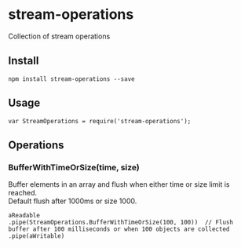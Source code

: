 stream-operations
=================

Collection of stream operations


Install
-------
```
npm install stream-operations --save
```

Usage
-----
```
var StreamOperations = require('stream-operations');
```

Operations
----------

### BufferWithTimeOrSize(time, size)

Buffer elements in an array and flush when either time or size limit is reached.   
Default flush after 1000ms or size 1000.

```
aReadable
.pipe(StreamOperations.BufferWithTimeOrSize(100, 100))  // Flush buffer after 100 milliseconds or when 100 objects are collected
.pipe(aWritable)
```